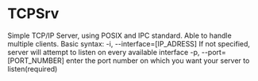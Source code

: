 TCPSrv
======

Simple TCP/IP Server, using POSIX and IPC standard. Able to handle multiple clients.
Basic syntax:
-i, --interface=[IP_ADRESS]    If not specified, server will attempt to listen on every available interface
-p, --port=[PORT_NUMBER]       enter the port number on which you want your server to listen(required)